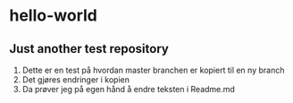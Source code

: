 # hello-world
## Just another test repository
1. Dette er en test på hvordan master branchen er kopiert til en ny branch
2. Det gjøres endringer i kopien
3. Da prøver jeg på egen hånd å endre teksten i Readme.md
